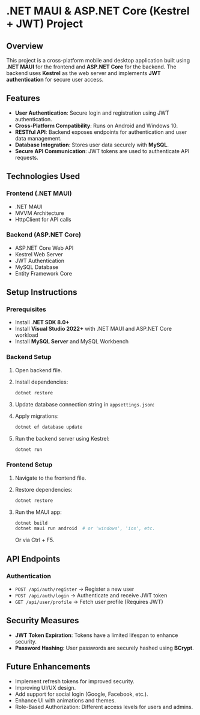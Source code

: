# .NET MAUI & ASP.NET Core (Kestrel + JWT) Project

## Overview
This project is a cross-platform mobile and desktop application built using **.NET MAUI** for the frontend and **ASP.NET Core** for the backend. The backend uses **Kestrel** as the web server and implements **JWT authentication** for secure user access.

## Features
- **User Authentication**: Secure login and registration using JWT authentication.
- **Cross-Platform Compatibility**: Runs on Android and Windows 10.
- **RESTful API**: Backend exposes endpoints for authentication and user data management.
- **Database Integration**: Stores user data securely with **MySQL**.
- **Secure API Communication**: JWT tokens are used to authenticate API requests.

## Technologies Used
### Frontend (.NET MAUI)
- .NET MAUI
- MVVM Architecture
- HttpClient for API calls

### Backend (ASP.NET Core)
- ASP.NET Core Web API
- Kestrel Web Server
- JWT Authentication
- MySQL Database
- Entity Framework Core

## Setup Instructions

### Prerequisites
- Install **.NET SDK 8.0+**
- Install **Visual Studio 2022+** with .NET MAUI and ASP.NET Core workload
- Install **MySQL Server** and MySQL Workbench

### Backend Setup
1. Open backend file.

2. Install dependencies:
   ```sh
   dotnet restore
   ```
3. Update database connection string in `appsettings.json`:

4. Apply migrations:
   ```sh
   dotnet ef database update
   ```
5. Run the backend server using Kestrel:
   ```sh
   dotnet run
   ```

### Frontend Setup
1. Navigate to the frontend file.

2. Restore dependencies:
   ```sh
   dotnet restore
   ```
3. Run the MAUI app:
   ```sh
   dotnet build
   dotnet maui run android  # or 'windows', 'ios', etc.
   ```
   Or via Ctrl + F5.

## API Endpoints
### Authentication
- `POST /api/auth/register` → Register a new user
- `POST /api/auth/login` → Authenticate and receive JWT token
- `GET /api/user/profile` → Fetch user profile (Requires JWT)

## Security Measures
- **JWT Token Expiration**: Tokens have a limited lifespan to enhance security.
- **Password Hashing**: User passwords are securely hashed using **BCrypt**.


## Future Enhancements
- Implement refresh tokens for improved security.
- Improving UI/UX design.
- Add support for social login (Google, Facebook, etc.).
- Enhance UI with animations and themes.
- Role-Based Authorization: Different access levels for users and admins.


